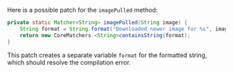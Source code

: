 Here is a possible patch for the `imagePulled` method:

```java
private static Matcher<String> imagePulled(String image) {
    String format = String.format("Downloaded newer image for %s", image);
    return new CoreMatchers.<String>containsString(format);
}
```

This patch creates a separate variable `format` for the formatted string, which should resolve the compilation error.